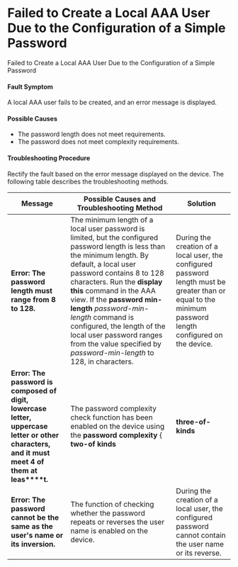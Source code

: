 Failed to Create a Local AAA User Due to the Configuration of a Simple Password
===============================================================================

Failed to Create a Local AAA User Due to the Configuration of a Simple Password

#### Fault Symptom

A local AAA user fails to be created, and an error message is displayed.


#### Possible Causes

* The password length does not meet requirements.
* The password does not meet complexity requirements.

#### Troubleshooting Procedure

Rectify the fault based on the error message displayed on the device. The following table describes the troubleshooting methods.

| Message | Possible Causes and Troubleshooting Method | Solution |
| --- | --- | --- |
| **Error: The password length must range from 8 to 128.** | The minimum length of a local user password is limited, but the configured password length is less than the minimum length.  By default, a local user password contains 8 to 128 characters.  Run the **display this** command in the AAA view. If the **password min-length** *password-min-length* command is configured, the length of the local user password ranges from the value specified by *password-min-length* to 128, in characters. | During the creation of a local user, the configured password length must be greater than or equal to the minimum password length configured on the device. |
| **Error: The password is composed of digit, lowercase letter, uppercase letter or other characters, and it must meet 4 of them at leas****t.** | The password complexity check function has been enabled on the device using the **password complexity** { **two-of kinds** | **three-of-kinds** | **four-of kinds** } command. By default, a password must contain four types of the following characters: uppercase letters, lowercase letters, digits, and special characters. The password configured during the creation of a local user does not meet the preceding requirements.  NOTE:   * After the password complexity check function is enabled using the **password complexity** { **two-of kinds** | **three-of-kinds** | **four-of kinds** } command, the device checks whether a password contains at least four types of characters by default. * You can also configure the device to check whether a password contains at least three or two types of characters. The password configured during the creation of a local user does not meet the preceding requirements, and either of the following messages is displayed:   + **Error: The password is composed of digit, lowercase letter, uppercase letter or other characters, and it must meet 3 of them at leas****t**.   + **Error: The password is composed of digit, lowercase letter, uppercase letter or other characters, and it must meet 2 of them at leas****t.** | By default, during the creation of a local user, the configured password must contain the following characters: uppercase letters, lowercase letters, digits, and special characters (excluding question marks and spaces). Spaces are allowed in the password if the password is enclosed in quotation marks.   * If **three-of-kinds** is specified in the **password complexity** command during the configuration of the password complexity check function, the password configured during the creation of a local user must contain three of the four types of characters. * If **two-of kinds** is specified in the **password complexity** command during the configuration of the password complexity check function, the password configured during the creation of a local user must contain two of the four types of characters. |
| **Error: The password cannot be the same as the user's name or its inversion.** | The function of checking whether the password repeats or reverses the user name is enabled on the device. | During the creation of a local user, the configured password cannot contain the user name or its reverse. |